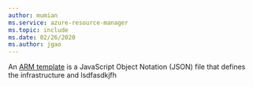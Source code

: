 ```yaml
---
author: mumian
ms.service: azure-resource-manager
ms.topic: include
ms.date: 02/26/2020
ms.author: jgao
---
```


An [ARM template](/azure/azure-resource-manager/templates/overview) is a JavaScript Object Notation (JSON) file that defines the infrastructure and lsdfasdkjfh